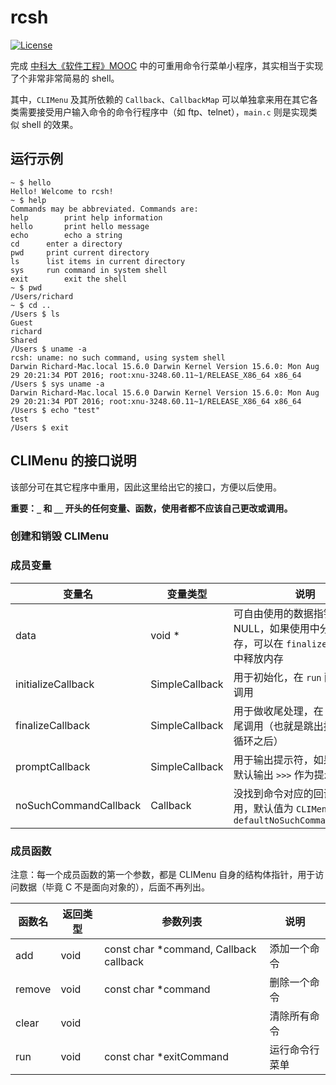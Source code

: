 # rcsh

[![License](https://img.shields.io/github/license/mashape/apistatus.svg?maxAge=2592000)](LICENSE)

完成 [中科大《软件工程》MOOC](https://www.shiyanlou.com/courses/122) 中的可重用命令行菜单小程序，其实相当于实现了个非常非常简易的 shell。

其中，`CLIMenu` 及其所依赖的 `Callback`、`CallbackMap` 可以单独拿来用在其它各类需要接受用户输入命令的命令行程序中（如 ftp、telnet），`main.c` 则是实现类似 shell 的效果。

## 运行示例

```
~ $ hello
Hello! Welcome to rcsh!
~ $ help
Commands may be abbreviated. Commands are:
help		print help information
hello		print hello message
echo		echo a string
cd		enter a directory
pwd		print current directory
ls		list items in current directory
sys		run command in system shell
exit		exit the shell
~ $ pwd
/Users/richard
~ $ cd ..
/Users $ ls
Guest
richard
Shared
/Users $ uname -a
rcsh: uname: no such command, using system shell
Darwin Richard-Mac.local 15.6.0 Darwin Kernel Version 15.6.0: Mon Aug 29 20:21:34 PDT 2016; root:xnu-3248.60.11~1/RELEASE_X86_64 x86_64
/Users $ sys uname -a
Darwin Richard-Mac.local 15.6.0 Darwin Kernel Version 15.6.0: Mon Aug 29 20:21:34 PDT 2016; root:xnu-3248.60.11~1/RELEASE_X86_64 x86_64
/Users $ echo "test"
test
/Users $ exit
```

## CLIMenu 的接口说明

该部分可在其它程序中重用，因此这里给出它的接口，方便以后使用。

__重要：`_` 和 `__` 开头的任何变量、函数，使用者都不应该自己更改或调用。__

### 创建和销毁 CLIMenu



### 成员变量

| 变量名 | 变量类型 | 说明 |
| ------ | --------- | ---- |
| data | void * | 可自由使用的数据指针，默认为 NULL，如果使用中分配了内存，可以在 `finalizeCallback` 中释放内存 |
| initializeCallback | SimpleCallback | 用于初始化，在 `run` 函数的开头调用 |
| finalizeCallback | SimpleCallback | 用于做收尾处理，在 `run` 函数结尾调用（也就是跳出接受输入的循环之后） |
| promptCallback | SimpleCallback | 用于输出提示符，如果不设置，默认输出 `>>>` 作为提示符 |
| noSuchCommandCallback | Callback | 没找到命令对应的回调函数时调用，默认值为 `CLIMenu.c` 中的 `defaultNoSuchCommandCallback` |

### 成员函数

注意：每一个成员函数的第一个参数，都是 CLIMenu 自身的结构体指针，用于访问数据（毕竟 C 不是面向对象的），后面不再列出。

| 函数名 | 返回类型 | 参数列表 | 说明 |
| ------ | --------- | -------- | ---- |
| add | void | const char \*command, Callback callback | 添加一个命令 |
| remove | void | const char \*command | 删除一个命令 |
| clear | void | | 清除所有命令 |
| run | void | const char \*exitCommand | 运行命令行菜单 |
